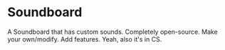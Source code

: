 # Soundboard
A Soundboard that has custom sounds.
Completely open-source.
Make your own/modify.
Add features.
Yeah, also it's in CS.
